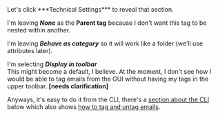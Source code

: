 <div class="fluo_green_frame">Let's click ***Technical Settings*** to reveal that section.

I'm leaving ***None*** as the **Parent tag** because I don't want this tag to be nested within another.

I'm leaving ***Behave as category*** so it will work like a folder (we'll use attributes later).

<a name="imagWithAddTagTechnicalSettings"></a><div class="fluo_green_frame">I'm selecting ***Display in toolbar***  
This might become a default, I believe. <span class="fluo_orange_bgnd">At the moment, I don't see how I would be able to tag emails from the GUI without having my tags in the upper toolbar. **[needs clarification]**</span>

Anyways, it's easy to do it from the CLI, there's a [section about the CLI](#Mailpile_CLI) below which also shows [how to tag and untag emails](#TaggingUntaggingUsingTheCLI).
</div>
